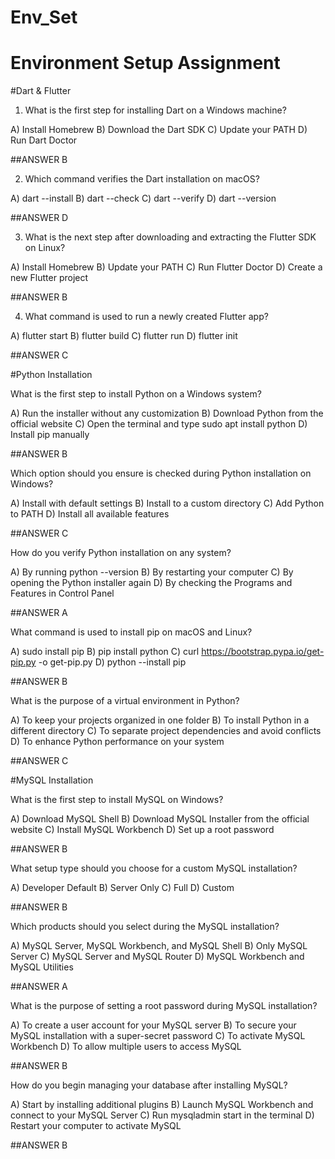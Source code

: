 # Env_Set

# Environment Setup Assignment

#Dart & Flutter

1. What is the first step for installing Dart on a Windows machine?

A) Install Homebrew
B) Download the Dart SDK
C) Update your PATH
D) Run Dart Doctor

 ##ANSWER B

2. Which command verifies the Dart installation on macOS?

A) dart --install
B) dart --check
C) dart --verify
D) dart --version

##ANSWER D


3. What is the next step after downloading and extracting the Flutter SDK on Linux?

A) Install Homebrew
B) Update your PATH
C) Run Flutter Doctor
D) Create a new Flutter project

##ANSWER B


4. What command is used to run a newly created Flutter app?

A) flutter start
B) flutter build
C) flutter run
D) flutter init

##ANSWER C


#Python Installation

What is the first step to install Python on a Windows system?

A) Run the installer without any customization
B) Download Python from the official website
C) Open the terminal and type sudo apt install python
D) Install pip manually

##ANSWER B

Which option should you ensure is checked during Python installation on Windows?

A) Install with default settings
B) Install to a custom directory
C) Add Python to PATH
D) Install all available features

##ANSWER C

How do you verify Python installation on any system?

A) By running python --version
B) By restarting your computer
C) By opening the Python installer again
D) By checking the Programs and Features in Control Panel

##ANSWER A

What command is used to install pip on macOS and Linux?

A) sudo install pip
B) pip install python
C) curl https://bootstrap.pypa.io/get-pip.py -o get-pip.py
D) python --install pip

##ANSWER B

What is the purpose of a virtual environment in Python?

A) To keep your projects organized in one folder
B) To install Python in a different directory
C) To separate project dependencies and avoid conflicts
D) To enhance Python performance on your system

##ANSWER C

#MySQL Installation

What is the first step to install MySQL on Windows?

A) Download MySQL Shell
B) Download MySQL Installer from the official website
C) Install MySQL Workbench
D) Set up a root password

##ANSWER B

What setup type should you choose for a custom MySQL installation?

A) Developer Default
B) Server Only
C) Full
D) Custom

##ANSWER B

Which products should you select during the MySQL installation?

A) MySQL Server, MySQL Workbench, and MySQL Shell
B) Only MySQL Server
C) MySQL Server and MySQL Router
D) MySQL Workbench and MySQL Utilities

##ANSWER A

What is the purpose of setting a root password during MySQL installation?

A) To create a user account for your MySQL server
B) To secure your MySQL installation with a super-secret password
C) To activate MySQL Workbench
D) To allow multiple users to access MySQL

##ANSWER B

How do you begin managing your database after installing MySQL?

A) Start by installing additional plugins
B) Launch MySQL Workbench and connect to your MySQL Server
C) Run mysqladmin start in the terminal
D) Restart your computer to activate MySQL

##ANSWER B
